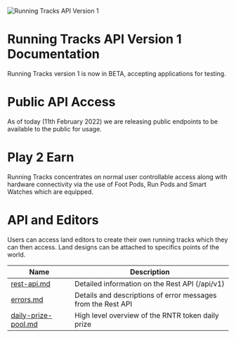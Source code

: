 
![Running Tracks API Version 1](https://i.imgur.com/dgYYQTf.jpg)

# Running Tracks API Version 1 Documentation
Running Tracks version 1 is now in BETA, accepting applications for testing.

# Public API Access
As of today (11th February 2022) we are releasing public endpoints to be available to the public for usage. 

# Play 2 Earn
Running Tracks concentrates on normal user controllable access along with hardware connectivity via the use of Foot Pods, Run Pods and Smart Watches which are equipped.

# API and Editors
Users can access land editors to create their own running tracks which they can then access. Land designs can be attached to specifics points of the world.

Name | Description
------------ | ------------
[rest-api.md](./rest-api.md) | Detailed information on the Rest API (/api/v1)
[errors.md](./errors.md) | Details and descriptions of error messages from the Rest API
[daily-prize-pool.md](./daily-prize-pool.md) | High level overview of the RNTR token daily prize

